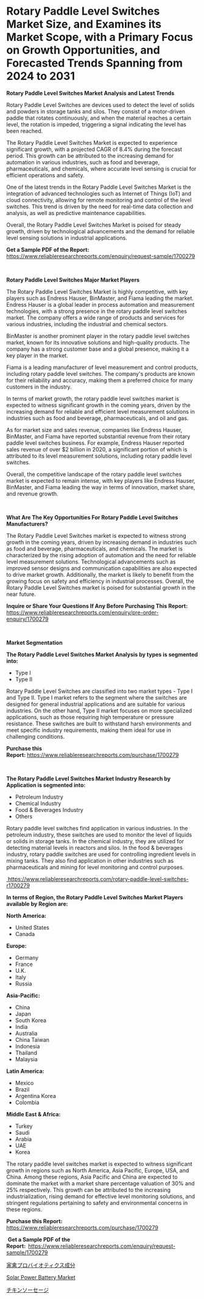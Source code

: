 <p><h1>Rotary Paddle Level Switches Market Size, and Examines its Market Scope, with a Primary Focus on Growth Opportunities, and Forecasted Trends Spanning from 2024 to 2031</h1></p><p><strong>Rotary Paddle Level Switches Market Analysis and Latest Trends</strong></p>
<p><p>Rotary Paddle Level Switches are devices used to detect the level of solids and powders in storage tanks and silos. They consist of a motor-driven paddle that rotates continuously, and when the material reaches a certain level, the rotation is impeded, triggering a signal indicating the level has been reached.</p><p>The Rotary Paddle Level Switches Market is expected to experience significant growth, with a projected CAGR of 8.4% during the forecast period. This growth can be attributed to the increasing demand for automation in various industries, such as food and beverage, pharmaceuticals, and chemicals, where accurate level sensing is crucial for efficient operations and safety.</p><p>One of the latest trends in the Rotary Paddle Level Switches Market is the integration of advanced technologies such as Internet of Things (IoT) and cloud connectivity, allowing for remote monitoring and control of the level switches. This trend is driven by the need for real-time data collection and analysis, as well as predictive maintenance capabilities.</p><p>Overall, the Rotary Paddle Level Switches Market is poised for steady growth, driven by technological advancements and the demand for reliable level sensing solutions in industrial applications.</p></p>
<p><strong>Get a Sample PDF of the Report:&nbsp;</strong> <a href="https://www.reliableresearchreports.com/enquiry/request-sample/1700279">https://www.reliableresearchreports.com/enquiry/request-sample/1700279</a></p>
<p>&nbsp;</p>
<p><strong>Rotary Paddle Level Switches Major Market Players</strong></p>
<p><p>The Rotary Paddle Level Switches Market is highly competitive, with key players such as Endress Hauser, BinMaster, and Fiama leading the market. Endress Hauser is a global leader in process automation and measurement technologies, with a strong presence in the rotary paddle level switches market. The company offers a wide range of products and services for various industries, including the industrial and chemical sectors.</p><p>BinMaster is another prominent player in the rotary paddle level switches market, known for its innovative solutions and high-quality products. The company has a strong customer base and a global presence, making it a key player in the market.</p><p>Fiama is a leading manufacturer of level measurement and control products, including rotary paddle level switches. The company's products are known for their reliability and accuracy, making them a preferred choice for many customers in the industry.</p><p>In terms of market growth, the rotary paddle level switches market is expected to witness significant growth in the coming years, driven by the increasing demand for reliable and efficient level measurement solutions in industries such as food and beverage, pharmaceuticals, and oil and gas.</p><p>As for market size and sales revenue, companies like Endress Hauser, BinMaster, and Fiama have reported substantial revenue from their rotary paddle level switches business. For example, Endress Hauser reported sales revenue of over $2 billion in 2020, a significant portion of which is attributed to its level measurement solutions, including rotary paddle level switches.</p><p>Overall, the competitive landscape of the rotary paddle level switches market is expected to remain intense, with key players like Endress Hauser, BinMaster, and Fiama leading the way in terms of innovation, market share, and revenue growth.</p></p>
<p>&nbsp;</p>
<p><strong>What Are The Key Opportunities For Rotary Paddle Level Switches Manufacturers?</strong></p>
<p><p>The Rotary Paddle Level Switches market is expected to witness strong growth in the coming years, driven by increasing demand in industries such as food and beverage, pharmaceuticals, and chemicals. The market is characterized by the rising adoption of automation and the need for reliable level measurement solutions. Technological advancements such as improved sensor designs and communication capabilities are also expected to drive market growth. Additionally, the market is likely to benefit from the growing focus on safety and efficiency in industrial processes. Overall, the Rotary Paddle Level Switches market is poised for substantial growth in the near future.</p></p>
<p><strong>Inquire or Share Your Questions If Any Before Purchasing This Report:</strong> <a href="https://www.reliableresearchreports.com/enquiry/pre-order-enquiry/1700279">https://www.reliableresearchreports.com/enquiry/pre-order-enquiry/1700279</a></p>
<p>&nbsp;</p>
<p><strong>Market Segmentation</strong></p>
<p><strong>The Rotary Paddle Level Switches Market Analysis by types is segmented into:</strong></p>
<p><ul><li>Type I</li><li>Type II</li></ul></p>
<p><p>Rotary Paddle Level Switches are classified into two market types - Type I and Type II. Type I market refers to the segment where the switches are designed for general industrial applications and are suitable for various industries. On the other hand, Type II market focuses on more specialized applications, such as those requiring high temperature or pressure resistance. These switches are built to withstand harsh environments and meet specific industry requirements, making them ideal for use in challenging conditions.</p></p>
<p><strong>Purchase this Report:&nbsp;</strong><a href="https://www.reliableresearchreports.com/purchase/1700279">https://www.reliableresearchreports.com/purchase/1700279</a></p>
<p>&nbsp;</p>
<p><strong>The Rotary Paddle Level Switches Market Industry Research by Application is segmented into:</strong></p>
<p><ul><li>Petroleum Industry</li><li>Chemical Industry</li><li>Food & Beverages Industry</li><li>Others</li></ul></p>
<p><p>Rotary paddle level switches find application in various industries. In the petroleum industry, these switches are used to monitor the level of liquids or solids in storage tanks. In the chemical industry, they are utilized for detecting material levels in reactors and silos. In the food & beverages industry, rotary paddle switches are used for controlling ingredient levels in mixing tanks. They also find application in other industries such as pharmaceuticals and mining for level monitoring and control purposes.</p></p>
<p><a href="https://www.reliableresearchreports.com/rotary-paddle-level-switches-r1700279">&nbsp;https://www.reliableresearchreports.com/rotary-paddle-level-switches-r1700279</a></p>
<p><strong>In terms of Region, the Rotary Paddle Level Switches Market Players available by Region are:</strong></p>
<p>
    <p> <strong> North America: </strong>
        <ul>
            <li>United States</li>
            <li>Canada</li>
        </ul>
        </p> 
    <p> <strong> Europe: </strong>
        <ul>
            <li>Germany</li>
            <li>France</li>
            <li>U.K.</li>
            <li>Italy</li>
            <li>Russia</li>
        </ul>
        </p> 
    <p> <strong> Asia-Pacific: </strong>
        <ul>
            <li>China</li>
            <li>Japan</li>
            <li>South Korea</li>
            <li>India</li>
            <li>Australia</li>
            <li>China Taiwan</li>
            <li>Indonesia</li>
            <li>Thailand</li>
            <li>Malaysia</li>
        </ul>
        </p> 
    <p> <strong> Latin America: </strong>
        <ul>
            <li>Mexico</li>
            <li>Brazil</li>
            <li>Argentina Korea</li>
            <li>Colombia</li>
        </ul>
        </p> 
    <p> <strong> Middle East & Africa: </strong>
        <ul>
            <li>Turkey</li>
            <li>Saudi</li>
            <li>Arabia</li>
            <li>UAE</li>
            <li>Korea</li>
        </ul>
    </p>
    </p>
<p><p>The rotary paddle level switches market is expected to witness significant growth in regions such as North America, Asia Pacific, Europe, USA, and China. Among these regions, Asia Pacific and China are expected to dominate the market with a market share percentage valuation of 30% and 25% respectively. This growth can be attributed to the increasing industrialization, rising demand for effective level monitoring solutions, and stringent regulations pertaining to safety and environmental concerns in these regions.</p></p>
<p><strong>Purchase this Report: </strong><a href="https://www.reliableresearchreports.com/purchase/1700279">https://www.reliableresearchreports.com/purchase/1700279</a></p>
<p>&nbsp;<strong>Get a Sample PDF of the Report:&nbsp;&nbsp;</strong><a href="https://www.reliableresearchreports.com/enquiry/request-sample/1700279">https://www.reliableresearchreports.com/enquiry/request-sample/1700279</a></p>
<p><strong></strong></p>
<p><p><a href="https://github.com/avbqbctihcbe2/Market-Research-Report-List-2/blob/main/7828064124742.md">家禽プロバイオティクス成分</a></p><p><a href="https://github.com/moyahfrancoestellec51j635wcx/Market-Research-Report-List-2/blob/main/solar-power-battery-market.md">Solar Power Battery Market</a></p><p><a href="https://github.com/luffiazaza/Market-Research-Report-List-2/blob/main/2947144124743.md">チキンソーセージ</a></p></p>